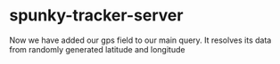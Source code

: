 # spunky-tracker-server

Now we have added our gps field to our main query. It resolves its data from randomly generated latitude and
longitude